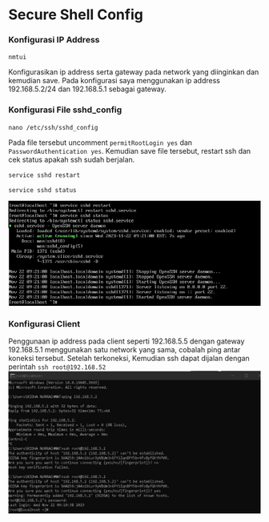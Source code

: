 # Secure Shell Config
### Konfigurasi IP Address
```
nmtui
```
Konfigurasikan ip address serta gateway pada network yang diinginkan dan kemudian save. Pada konfigurasi saya menggunakan ip address 192.168.5.2/24 dan 192.168.5.1 sebagai gateway.
<!-- ![](https://github.com/ridnrct/sysadminfp/blob/main/Secure%20Shell/ssh1.jpg) -->

### Konfigurasi File sshd_config
```
nano /etc/ssh/sshd_config
```
<!-- [](https://github.com/ridnrct/sysadminfp/blob/main/Secure%20Shell/ssh2.jpg) -->
Pada file tersebut uncomment `permitRootLogin yes` dan `PasswordAuthentication yes`.
Kemudian save file tersebut, restart ssh dan cek status apakah ssh sudah berjalan.
```
service sshd restart
```
```
service sshd status
```
![](https://github.com/ridnrct/sysadminfp/blob/main/Secure%20Shell/ssh3.jpg)

### Konfigurasi Client

<!-- ![](https://github.com/ridnrct/sysadminfp/blob/main/Secure%20Shell/ssh4.jpg) -->
Penggunaan ip address pada client seperti 192.168.5.5 dengan gateway 192.168.5.1 menggunakan satu network yang sama, cobalah ping antar koneksi tersebut. 
Setelah terkoneksi, Kemudian ssh dapat dijalan dengan perintah `ssh root@192.168.52`
![](https://github.com/ridnrct/sysadminfp/blob/main/Secure%20Shell/ssh5.jpg)

